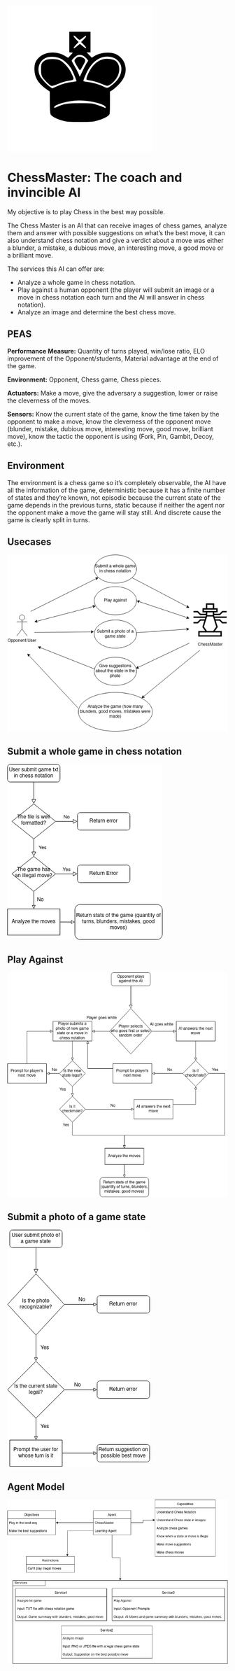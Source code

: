 ![](./docs/chess.png)

# ChessMaster: The coach and invincible AI

My objective is to play Chess in the best way possible.  

The Chess Master is an AI that can receive images of chess games, analyze them and answer with possible suggestions on what’s the best move, it can also understand chess notation and give a verdict about a move was either a blunder, a mistake, a dubious move, an interesting move, a good move or a brilliant move.  

The services this AI can offer are:

- Analyze a whole game in chess notation.
- Play against a human opponent (the player will submit an image or a move in chess
notation each turn and the AI will answer in chess notation).
- Analyze an image and determine the best chess move.  

## PEAS

**Performance Measure:** Quantity of turns played, win/lose ratio, ELO improvement of the
Opponent/students, Material advantage at the end of the game.

**Environment:** Opponent, Chess game, Chess pieces.

**Actuators:** Make a move, give the adversary a suggestion, lower or raise the cleverness of the moves.

**Sensors:** Know the current state of the game, know the time taken by the opponent to make a move, know the cleverness of the opponent move (blunder, mistake, dubious move, interesting move, good move, brilliant move), know the tactic the opponent is using (Fork, Pin, Gambit, Decoy, etc.).

## Environment
The environment is a chess game so it’s completely observable, the AI have all the information of the game, deterministic because it has a finite number of states and they’re known, not episodic because the current state of the game depends in the previous turns, static because if neither the agent nor the opponent make a move the game will stay still. And discrete cause the game is clearly split in turns.

## Usecases
![](./docs/useCases.png)

## Submit a whole game in chess notation
![](./docs/txtGame.png)

## Play Against
![](docs/PlayAgainst.png)

## Submit a photo of a game state
![](docs/submitPhoto.png)

## Agent Model
![](docs/AgentModel.png)